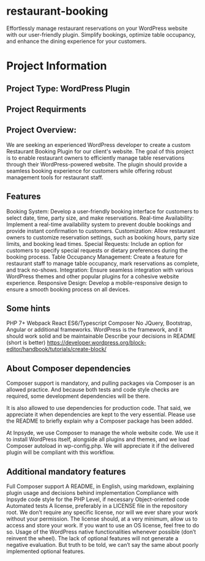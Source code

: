 # restaurant-booking
Effortlessly manage restaurant reservations on your WordPress website with our user-friendly plugin. Simplify bookings, optimize table occupancy, and enhance the dining experience for your customers.

# Project Information

## Project Type: WordPress Plugin

## Project Requirments

## Project Overview:
We are seeking an experienced WordPress developer to create a custom Restaurant Booking Plugin for our client's website. The goal of this project is to enable restaurant owners to efficiently manage table reservations through their WordPress-powered website. The plugin should provide a seamless booking experience for customers while offering robust management tools for restaurant staff.

## Features
Booking System: Develop a user-friendly booking interface for customers to select date, time, party size, and make reservations.
Real-time Availability: Implement a real-time availability system to prevent double bookings and provide instant confirmation to customers.
Customization: Allow restaurant owners to customize reservation settings, such as booking hours, party size limits, and booking lead times.
Special Requests: Include an option for customers to specify special requests or dietary preferences during the booking process.
Table Occupancy Management: Create a feature for restaurant staff to manage table occupancy, mark reservations as complete, and track no-shows.
Integration: Ensure seamless integration with various WordPress themes and other popular plugins for a cohesive website experience.
Responsive Design: Develop a mobile-responsive design to ensure a smooth booking process on all devices.

## Some hints
PHP 7+
Webpack
React
ES6/Typescript
Composer
No JQuery, Bootstrap, Angular or additional frameworks. WordPress is the framework, and it should work solid and be maintainable
Describe your decisions in README (short is better)
https://developer.wordpress.org/block-editor/handbook/tutorials/create-block/

## About Composer dependencies
Composer support is mandatory, and pulling packages via Composer is an allowed practice. And because both tests and code style checks are required, some development dependencies will be there.

It is also allowed to use dependencies for production code. That said, we appreciate it when dependencies are kept to the very essential. Please use the README to briefly explain why a Composer package has been added.

At Inpsyde, we use Composer to manage the whole website code.
We use it to install WordPress itself, alongside all plugins and themes, and we load Composer autoload in wp-config.php. We will appreciate it if the delivered plugin will be compliant with this workflow.


## Additional mandatory features
Full Composer support
A README, in English, using markdown, explaining plugin usage and decisions behind implementation
Compliance with Inpsyde code style for the PHP Level, if necessary
Object-oriented code
Automated tests
A license, preferably in a LICENSE file in the repository root. We don’t require any specific license, nor will we ever share your work without your permission. The license should, at a very minimum, allow us to access and store your work. If you want to use an OS license, feel free to do so.
Usage of the WordPress native functionalities whenever possible (don’t reinvent the wheel).
The lack of optional features will not generate a negative evaluation. But truth to be told, we can’t say the same about poorly implemented optional features.
